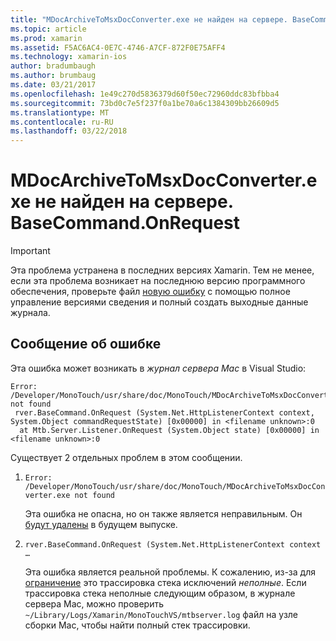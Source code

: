 ```yaml
---
title: "MDocArchiveToMsxDocConverter.exe не найден на сервере. BaseCommand.OnRequest"
ms.topic: article
ms.prod: xamarin
ms.assetid: F5AC6AC4-0E7C-4746-A7CF-872F0E75AFF4
ms.technology: xamarin-ios
author: bradumbaugh
ms.author: brumbaug
ms.date: 03/21/2017
ms.openlocfilehash: 1e49c270d5836379d60f50ec72960ddc83bfbba4
ms.sourcegitcommit: 73bd0c7e5f237f0a1be70a6c1384309bb26609d5
ms.translationtype: MT
ms.contentlocale: ru-RU
ms.lasthandoff: 03/22/2018
---
```

# <a name="mdocarchivetomsxdocconverterexe-not-found-rverbasecommandonrequest"></a>MDocArchiveToMsxDocConverter.exe не найден на сервере. BaseCommand.OnRequest

> [!IMPORTANT]
> Эта проблема устранена в последних версиях Xamarin. Тем не менее, если эта проблема возникает на последнюю версию программного обеспечения, проверьте файл [новую ошибку](~/cross-platform/troubleshooting/questions/howto-file-bug.md) с помощью полное управление версиями сведения и полный создать выходные данные журнала.


## <a name="error-message"></a>Сообщение об ошибке

Эта ошибка может возникать в *журнал сервера Mac* в Visual Studio:

```
Error: /Developer/MonoTouch/usr/share/doc/MonoTouch/MDocArchiveToMsxDocConverter.exe not found
 rver.BaseCommand.OnRequest (System.Net.HttpListenerContext context, System.Object commandRequestState) [0x00000] in <filename unknown>:0
  at Mtb.Server.Listener.OnRequest (System.Object state) [0x00000] in <filename unknown>:0
```

Существует 2 отдельных проблем в этом сообщении.

1.  `Error: /Developer/MonoTouch/usr/share/doc/MonoTouch/MDocArchiveToMsxDocConverter.exe not found`

    Эта ошибка не опасна, но он также является неправильным. Он [будут удалены](https://bugzilla.xamarin.com/show_bug.cgi?id=21667) в будущем выпуске.

2.  `rver.BaseCommand.OnRequest (System.Net.HttpListenerContext context …`

    Эта ошибка является реальной проблемы. К сожалению, из-за для [ограничение](https://bugzilla.xamarin.com/show_bug.cgi?id=22080) это трассировка стека исключений *неполные*. Если трассировка стека неполные следующим образом, в журнале сервера Mac, можно проверить `~/Library/Logs/Xamarin/MonoTouchVS/mtbserver.log` файл на узле сборки Mac, чтобы найти полный стек трассировки.
